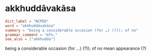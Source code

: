 # akkhuddāvakāsa

``` toml
dict_label = "NCPED"
word = "akkhuddāvakāsa"
summary = "being a considerable occasion (for …) (?)); of no"
grammar_comment = "mfn."
see_also = ["akkhudda"]
```

being a considerable occasion (for …) (?)); of no mean appearance (?)

